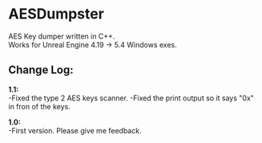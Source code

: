 # AESDumpster
AES Key dumper written in C++.<br>
Works for Unreal Engine 4.19 -> 5.4 Windows exes.

## Change Log:
**1.1:**<br>
-Fixed the type 2 AES keys scanner.
-Fixed the print output so it says "0x" in fron of the keys.

**1.0:**<br>
-First version. Please give me feedback.
